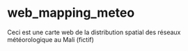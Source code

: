 # web_mapping_meteo
Ceci est une carte web de la distribution spatial des réseaux météorologique au Mali (fictif)
